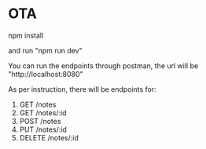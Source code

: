 # OTA
npm install 

and run "npm run dev"

You can run the endpoints through postman, 
the url will be "http://localhost:8080"

As per instruction, there will be endpoints for: 
1. GET /notes 
2. GET /notes/:id
3. POST /notes
4. PUT /notes/:id
5. DELETE /notes/:id
